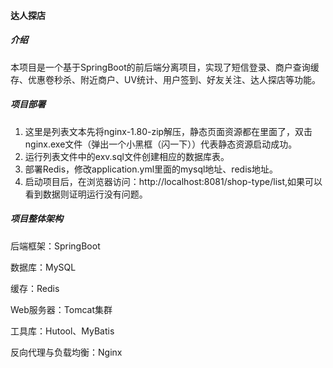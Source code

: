 #### 达人探店

##### 介绍

本项目是一个基于SpringBoot的前后端分离项目，实现了短信登录、商户查询缓存、优惠卷秒杀、附近商户、UV统计、用户签到、好友关注、达人探店等功能。

##### 项目部署

1. 这里是列表文本先将nginx-1.80-zip解压，静态页面资源都在里面了，双击nginx.exe文件（弹出一个小黑框（闪一下））代表静态资源启动成功。
2. 运行列表文件中的exv.sql文件创建相应的数据库表。
3. 部署Redis，修改application.yml里面的mysql地址、redis地址。
4. 启动项目后，在浏览器访问：http://localhost:8081/shop-type/list,如果可以看到数据则证明运行没有问题。

##### 项目整体架构

后端框架：SpringBoot

数据库：MySQL

缓存：Redis

Web服务器：Tomcat集群

工具库：Hutool、MyBatis

反向代理与负载均衡：Nginx
